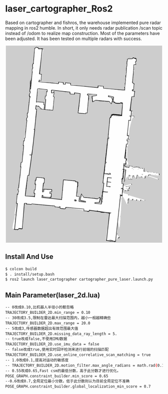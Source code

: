# laser_cartographer_Ros2
Based on cartographer and fishros, the warehouse implemented pure radar mapping in ros2 humble. In short, it only needs radar publication /scan topic instead of /odom to realize map construction. Most of the parameters have been adjusted. It has been tested on multiple radars with success.

<p align="center">
  <img src="readmefiles/1.png" width="500">
</p>

## Install And Use
```bash
$ colcon build
$ . install/setup.bash
$ ros2 launch laser_cartographer cartographer_pure_laser.launch.py
```

## Main Parameter(laser_2d.lua)
```bash
-- 0改成0.10,比机器人半径小的都忽略
TRAJECTORY_BUILDER_2D.min_range = 0.10
-- 30改成3.5,限制在雷达最大扫描范围内，越小一般越精确些
TRAJECTORY_BUILDER_2D.max_range = 20.0
-- 5改成3,传感器数据超出有效范围最大值
TRAJECTORY_BUILDER_2D.missing_data_ray_length = 5.
-- true改成false,不使用IMU数据
TRAJECTORY_BUILDER_2D.use_imu_data = false
-- false改成true,使用实时回环检测来进行前端的扫描匹配
TRAJECTORY_BUILDER_2D.use_online_correlative_scan_matching = true 
-- 1.0改成0.1,提高对运动的敏感度
-- TRAJECTORY_BUILDER_2D.motion_filter.max_angle_radians = math.rad(0.1)
-- 0.55改成0.65,Fast csm的最低分数，高于此分数才进行优化。
POSE_GRAPH.constraint_builder.min_score = 0.65
--0.6改成0.7,全局定位最小分数，低于此分数则认为目前全局定位不准确
POSE_GRAPH.constraint_builder.global_localization_min_score = 0.7
```
